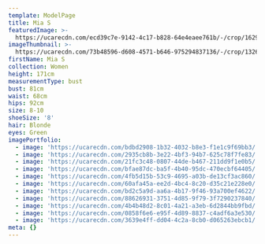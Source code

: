 ```yaml
---
template: ModelPage
title: Mia S
featuredImage: >-
  https://ucarecdn.com/ecd39c7e-9142-4c17-b828-64e4eaee761b/-/crop/1629x1134/0,0/-/preview/
imageThumbnail: >-
  https://ucarecdn.com/73b48596-d608-4571-b646-975294837136/-/crop/1326x1666/0,0/-/preview/
firstName: Mia S
collection: Women
height: 171cm
measurementType: bust
bust: 81cm
waist: 68cm
hips: 92cm
size: 8-10
shoeSize: '8'
hair: Blonde
eyes: Green
imagePortfolio:
  - image: 'https://ucarecdn.com/bdbd2908-1b32-4032-b8e3-f1e1c9f69bb3/'
  - image: 'https://ucarecdn.com/2935cb8b-3e22-4bf3-94b7-625c78f7fe83/'
  - image: 'https://ucarecdn.com/21fc3c48-0807-44de-b467-211dd9f1e0b5/'
  - image: 'https://ucarecdn.com/bfae87dc-ba5f-4b40-95dc-470ecbf64405/'
  - image: 'https://ucarecdn.com/4fb5d15b-53c9-4695-a03b-de13cf3ac860/'
  - image: 'https://ucarecdn.com/60afa45a-ee2d-4bc4-8c20-d35c21e228e0/'
  - image: 'https://ucarecdn.com/bd2c5a9d-aa6a-4b17-9f46-93a700ef4622/'
  - image: 'https://ucarecdn.com/88626931-3751-4d85-9f79-3f7290237840/'
  - image: 'https://ucarecdn.com/4b4b48d2-8c01-4a21-a3eb-6d2844bb9fbd/'
  - image: 'https://ucarecdn.com/0858f6e6-e95f-4d89-8837-c4adf6a3e530/'
  - image: 'https://ucarecdn.com/3639e4ff-dd04-4c2a-8cb0-d065263ebcb1/'
meta: {}
---
```


